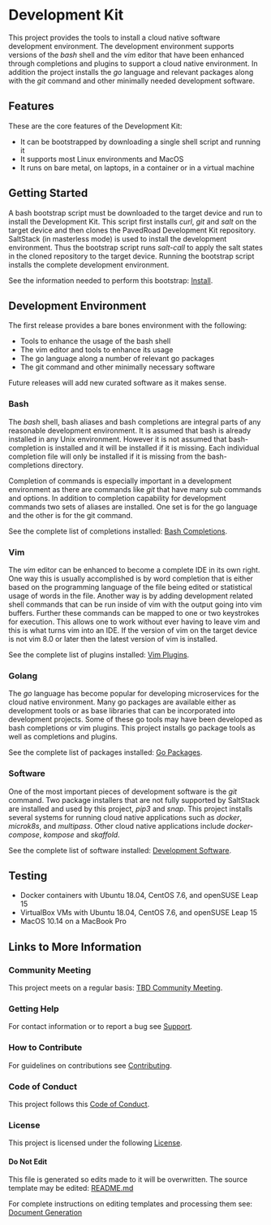 # Development Kit

This project provides the tools to install a cloud native software development environment.
The development environment supports versions of the _bash_ shell and the _vim_ editor that
have been enhanced through completions and plugins to support a cloud native environment.
In addition the project installs the _go_ language and relevant packages along with
the _git_ command and other minimally needed development software.

## Features

These are the core features of the Development Kit:

- It can be bootstrapped by downloading a single shell script and running it
- It supports most Linux environments and MacOS
- It runs on bare metal, on laptops, in a container or in a virtual machine

## Getting Started

A bash bootstrap script must be downloaded to the target device
and run to install the Development Kit.
This script first installs _curl_, _git_ and _salt_ on the target device and then
clones the PavedRoad Development Kit repository.
SaltStack (in masterless mode) is used to install the development environment.
Thus the bootstrap script runs _salt-call_ to apply the salt states in the cloned
repository to the target device.
Running the bootstrap script installs the complete development environment.

See the information needed to perform this bootstrap: [Install](/devkit/INSTALL.md).

## Development Environment

The first release provides a bare bones environment with the following:

- Tools to enhance the usage of the bash shell
- The vim editor and tools to enhance its usage
- The go language along a number of relevant go packages
- The git command and other minimally necessary software

Future releases will add new curated software as it makes sense.

### Bash

The _bash_ shell, bash aliases and bash completions are integral parts
of any reasonable development environment.
It is assumed that bash is already installed in any Unix environment.
However it is not assumed that bash-completion is installed and it
will be installed if it is missing.
Each individual completion file will only be installed if it is missing from the
bash-completions directory.

Completion of commands is especially important in a development environment
as there are commands like _git_ that have many sub commands and options.
In addition to completion capability for development commands two sets of aliases
are installed.
One set is for the go language and the other is for the git command.

See the complete list of completions installed: [Bash Completions](/devkit/BOM_BASH_COMPS.md).

### Vim

The _vim_ editor can be enhanced to become a complete IDE in its own right.
One way this is usually accomplished is by word completion that is either based on the 
programming language of the file being edited or statistical usage of words in the file.
Another way is by adding development related shell commands that can be run
inside of vim with the output going into vim buffers.
Further these commands can be mapped to one or two keystrokes for execution.
This allows one to work without ever having to leave vim and this is what turns
vim into an IDE.
If the version of vim on the target device is not vim 8.0 or later then
the latest version of vim is installed.

See the complete list of plugins installed: [Vim Plugins](/devkit/BOM_VIM_PLUGINS.md).

### Golang

The _go_ language has become popular for developing microservices for the
cloud native environment.
Many go packages are available either as development tools or as base
libraries that can be incorporated into development projects.
Some of these go tools may have been developed as bash completions or vim plugins.
This project installs go package tools as well as completions and plugins.

See the complete list of packages installed: [Go Packages](/devkit/BOM_GO_PACKAGES.md).

### Software

One of the most important pieces of development software is the _git_ command.
Two package installers that are not fully supported by SaltStack are installed
and used by this project, _pip3_ and _snap_.
This project installs several systems for running cloud native applications
such as _docker_, _microk8s_, and _multipass_.
Other cloud native applications include _docker-compose_, _kompose_ and _skaffold_.

See the complete list of software installed: [Development Software](/devkit/BOM_DEV_SOFTWARE.md).

## Testing

- Docker containers with Ubuntu 18.04, CentOS 7.6, and openSUSE Leap 15
- VirtualBox VMs with Ubuntu 18.04, CentOS 7.6, and openSUSE Leap 15
- MacOS 10.14 on a MacBook Pro

## Links to More Information

### Community Meeting
This project meets on a regular basis: [TBD Community Meeting](https://zoom.us/j/7886774843).
### Getting Help
For contact information or to report a bug see [Support](/SUPPORT.md).
### How to Contribute
For guidelines on contributions see [Contributing](/CONTRIBUTING.md).
### Code of Conduct
This project follows this [Code of Conduct](/CODE_OF_CONDUCT.md).
### License
This project is licensed under the following [License](/LICENSE).
#### Do Not Edit
This file is generated so edits made to it will be overwritten.
The source template may be edited:
[README.md](/assets/templates/salt/README.md)

For complete instructions on editing templates and processing them see:
[Document Generation](/assets/README.md)
